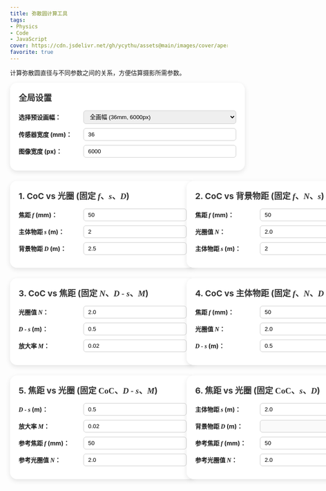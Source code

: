 ```yaml
---
title: 弥散圆计算工具
tags: 
- Physics
- Code
- JavaScript
cover: https://cdn.jsdelivr.net/gh/ycythu/assets@main/images/cover/aperture.jpg
favorite: true
---
```

计算弥散圆直径与不同参数之间的关系，方便估算摄影所需参数。
<!--more-->
<script src="https://cdn.plot.ly/plotly-latest.min.js"></script>
<style>
	/*body {
		font-family: Arial, sans-serif;
		background: #f0f2f5;
		margin: 0;
		padding: 20px;
	}*/
	
	.container {
		max-width: 1200px;
		margin: auto;
		/*padding-left: 10px;
		padding-right: 10px;*/
	}
	
	.myCard {
		background-color: #ffffff;
		border-radius: 16px;
		box-shadow: 0 4px 12px rgba(0, 0, 0, 0.1);
		padding: 20px;
		margin-bottom: 24px;
		width: 100%;
	}
	
	.myCard h2 {
		margin-top: 0;
		font-size: 1.2rem;
		color: #333;
	}
	
	.myCard h3 {
		font-size: 1rem;
		margin-top: 0.5em;
	}
	
	.form-group {
		margin-bottom: 10px;
		display: flex;
		align-items: center;
	}
	
	.form-group label {
		width: 150px;
		font-weight: bold;
	}
	
	.form-group input,
	.form-group select {
		flex: 1;
		padding: 6px 10px;
		border: 1px solid #ccc;
		border-radius: 6px;
	}
	
	/*button {
		margin-top: 10px;
		padding: 8px 16px;
		font-size: 1rem;
		background-color: #007bff;
		color: white;
		border: none;
		border-radius: 6px;
		cursor: pointer;
		width: auto;
	}
	
	button:hover {
		background-color: #0056b3;
	}*/
	
	.plot-container {
		margin: 10px auto 0;
		width: 90%;
		/*height: 300px;*/
	}
	
	.myCard-grid {
		display: grid;
		grid-template-columns: 1fr 1fr;
		column-gap: 20px;
	}

	var {
		font-family: Times New Roman;
		font-style: italic;
	}
	
	/* ====== 以下为移动端适配部分 ====== */
	@media (max-width: 768px) {
		/*body {
			padding: 10px;
		}
		.container {
			padding-left: 0;
			padding-right: 0;
		}*/
		.myCard {
			width: unset;
		}
		.myCard-grid {
			grid-template-columns: 1fr; /* 改成单列 */
			column-gap: 0;
		}
		.form-group {
			width: 80%;
			flex-direction: column;
			align-items: stretch;
		}
		.form-group label {
			width: 100%;
			margin-bottom: 6px;
		}
		.form-group input,
		.form-group select {
			width: 100%;
			flex: none;
		}
		/*button {
			width: 100%;
			font-size: 1.1rem;
			padding: 12px;
		}*/
		.plot-container {
			width: 100%;
			/*height: 250px;	高度适当缩小 */
		}
		.myCard h2 {
			font-size: 1.1rem;
		}
		.myCard h3 {
			font-size: 0.9rem;
		}
	}
</style>

<div class="container">
	<div class="myCard">
		<h2>全局设置</h2>
		<div class="form-group">
			<label>选择预设画幅：</label>
			<select id="preset" onchange="applyPreset()">
				<option value="full" selected>全画幅 (36mm, 6000px)</option>
				<option value="aps-c">APS-C (23.6mm, 4000px)</option>
				<option value="m43">M4/3 (17.3mm, 4608px)</option>
				<option value="custom" disabled>自定义</option>
			</select>
		</div>
		<div class="form-group">
			<label>传感器宽度 (mm)：</label>
			<input type="number" id="sensorWidth" value="36" onchange="updateSet()">
		</div>
		<div class="form-group">
			<label>图像宽度 (px)：</label>
			<input type="number" id="pixelWidth" value="6000" onchange="updateSet()">
		</div>
	</div>
	<div class="myCard-grid">
		<div class="myCard">
			<h2>1. CoC vs 光圈 (固定 <var>f</var>、<var>s</var>、<var>D</var>)</h2>
			<div class="form-group">
				<label>焦距 <var>f</var> (mm)：</label>
				<input type="number" id="f1" value="50" min="0" onchange="plotCard1()">
			</div>
			<div class="form-group">
				<label>主体物距 <var>s</var> (m)：</label>
				<input type="number" id="s1" value="2" min="0" onchange="plotCard1()">
			</div>
			<div class="form-group">
				<label>背景物距 <var>D</var> (m)：</label>
				<input type="number" id="D1" value="2.5" min="0" onchange="plotCard1()">
			</div>
			<!--<button onclick="plotCard1()">绘图</button>-->
			<div id="plot1" class="plot-container"></div>
		</div>
		<div class="myCard">
			<h2>2. CoC vs 背景物距 (固定 <var>f</var>、<var>N</var>、<var>s</var>)</h2>
			<div class="form-group">
				<label>焦距 <var>f</var> (mm)：</label>
				<input type="number" id="f2" value="50" min="0" onchange="plotCard2()">
			</div>
			<div class="form-group">
				<label>光圈值 <var>N</var>：</label>
				<input type="number" id="N2" value="2.0" min="0" onchange="plotCard2()">
			</div>
			<div class="form-group">
				<label>主体物距 <var>s</var> (m)：</label>
				<input type="number" id="s2" value="2" min="0" onchange="plotCard2()">
			</div>
			<!--<button onclick="plotCard2()">绘图</button>-->
			<div id="plot2" class="plot-container"></div>
		</div>
		<div class="myCard">
			<h2>3. CoC vs 焦距 (固定 <var>N</var>、<var>D - s</var>、<var>M</var>)</h2>
			<div class="form-group">
				<label>光圈值 <var>N</var>：</label>
				<input type="number" id="N3" value="2.0" min="0" onchange="plotCard3()">
			</div>
			<div class="form-group">
				<label> <var>D - s</var> (m)：</label>
				<input type="number" id="delta3" value="0.5" onchange="plotCard3()">
			</div>
			<div class="form-group">
				<label>放大率 <var>M</var>：</label>
				<input type="number" id="M3" value="0.02" min="0" step="0.001" onchange="plotCard3()">
			</div>
			<!--<button onclick="plotCard3()">绘图</button>-->
			<div id="plot3" class="plot-container"></div>
		</div>
		<div class="myCard">
			<h2>4. CoC vs 主体物距 (固定 <var>f</var>、<var>N</var>、<var>D - s</var>)</h2>
			<div class="form-group">
				<label>焦距 <var>f</var> (mm)：</label>
				<input type="number" id="f4" value="50" min="0" onchange="plotCard4()">
			</div>
			<div class="form-group">
				<label>光圈值 <var>N</var>：</label>
				<input type="number" id="N4" value="2.0" min="0" onchange="plotCard4()">
			</div>
			<div class="form-group">
				<label><var>D - s</var> (m)：</label>
				<input type="number" id="delta4" value="0.5" onchange="plotCard4()">
			</div>
			<!--<button onclick="plotCard4()">绘图</button>-->
			<div id="plot4" class="plot-container"></div>
		</div>
		<div class="myCard">
			<h2>5. 焦距 vs 光圈 (固定 <var style="font-style: normal;">CoC</var>、<var>D - s</var>、<var>M</var>)</h2>
			<div class="form-group">
				<label> <var>D - s</var> (m)：</label>
				<input type="number" id="delta5" value="0.5" onchange="plotCard5()">
			</div>
			<div class="form-group">
				<label>放大率 <var>M</var>：</label>
				<input type="number" id="M5" value="0.02" min="0" step="0.001" onchange="plotCard5()">
			</div>
			<div class="form-group">
				<label>参考焦距 <var>f</var> (mm)：</label>
				<input type="number" id="f5" value="50" min="0" step="1" onchange="plotCard5()">
			</div>
			<div class="form-group">
				<label>参考光圈值 <var>N</var>：</label>
				<input type="number" id="N5" value="2.0" min="0" onchange="plotCard5()">
			</div>
			<!--<button onclick="plotCard5()">绘图</button>-->
			<div id="plot5" class="plot-container"></div>
		</div>
		<div class="myCard">
			<h2>6. 焦距 vs 光圈 (固定 <var style="font-style: normal;">CoC</var>、<var>s</var>、<var>D</var>)</h2>
			<div class="form-group">
				<label>主体物距 <var>s</var> (m)：</label>
				<input type="number" id="s6" value="2.0" min="0" onchange="plotCard6()">
			</div>
			<div class="form-group">
				<label>背景物距 <var>D</var> (m)：</label>
				<input type="number" id="D6" value="" min="0" onchange="plotCard6()" disabled>
			</div>
			<div class="form-group">
				<label>参考焦距 <var>f</var> (mm)：</label>
				<input type="number" id="f6" value="50" min="0" onchange="plotCard6()">
			</div>
			<div class="form-group">
				<label>参考光圈值 <var>N</var>：</label>
				<input type="number" id="N6" value="2.0" min="0" onchange="plotCard6()">
			</div>
			<!--<button onclick="plotCard6()">绘图</button>-->
			<div id="plot6" class="plot-container"></div>
		</div>
	</div>
</div>
<script>
	update();

	function update() {
		plotCard1();
		plotCard2();
		plotCard3();
		plotCard4();
		plotCard5();
		plotCard6();
	}

	function updateSet() {
		document.getElementById("preset").options[3].selected = true;
		update();
	}

	function applyPreset() {
		const preset = document.getElementById("preset").value;
		const widthInput = document.getElementById("sensorWidth");
		const pxInput = document.getElementById("pixelWidth");
		if (preset === "full") {
			widthInput.value = 36;
			pxInput.value = 6000;
		} else if (preset === "aps-c") {
			widthInput.value = 23.6;
			pxInput.value = 4000;
		} else if (preset === "m43") {
			widthInput.value = 17.3;
			pxInput.value = 4608;
		}
		update();
	}

	function computeCoC(f, N, s, D) {
		// f: 焦距 (mm)
		// N: 光圈值
		// s: 主体物距 (mm)
		// D: 背景物距 (mm)
		const A = f / N;
		const v = (f * s) / (s - f);
		const vPrime = (f * D) / (D - f);
		const c = A * Math.abs(1 - v / vPrime);
		return c;
	}

	function plotDualAxis(x, y_px, y_mm, id, xLabel, title, {
			logX = false,
			logY = false,
			xTickVals = null,
			xTickText = null,
			xTickprefix = null,
			xTickformat = null
	} = {}) {
		const trace_px = {
			x: x,
			y: y_px,
			yaxis: "y1",
			line: { color: "red" },
			mode: "lines",
			hovertemplate: '%{y:.0f}<extra></extra>' // <extra></extra>去掉默认trace名
		};
		const trace_mm = {
			x: x,
			y: y_mm,
			yaxis: "y2",
			line: { color: "blue" },
			mode: "lines",
			hovertemplate: '%{y:.3f}<extra></extra>' // <extra></extra>去掉默认trace名
		};

		const layout = {
			title: { text: title, font: { size: 14 }, xref: 'paper', x: 0 },
			xaxis: {
				title: xLabel,
				type: logX ? "log" : "linear",
				automargin: true,
				ticks: 'outside',
				showline: true,
				mirror: true,
				showspikes: true,
				spikemode: 'toaxis',
				tickprefix: xTickprefix || undefined,
				tickformat: xTickformat || undefined,
				tickvals: xTickVals || undefined,
				ticktext: xTickText || undefined
			},
			yaxis: {
				title: "CoC (px)",
				type: logY ? "log" : "linear",
				titlefont: { color: "red" },
				tickfont: { color: "red" },
				showline: true,
				mirror: true,
				showspikes: true,
				spikemode: 'toaxis'
			},
			yaxis2: {
				title: "CoC (mm)",
				titlefont: { color: "blue" },
				tickfont: { color: "blue" },
				overlaying: "y",
				side: "right",
				showline: true,
				showspikes: true,
				spikemode: 'toaxis'
			},
			margin: { l: 50, r: 50, t: 30, b: 40 },
			showlegend: false,
			height: 300
		};

		const config = {
			modeBarButtonsToRemove: ['zoom2d', 'pan2d', 'select2d', 'lasso2d', 'zoomIn2d', 'zoomOut2d', 'autoScale2d','toggleSpikelines','hoverClosestCartesian','hoverCompareCartesian'],
        	displaylogo: false,
			responsive: true
		}

		Plotly.newPlot(id, [trace_px, trace_mm], layout, config);
	}

	function plotAxis(x, y, id, xLabel, title, {
			logX = false,
			logY = false,
			xTickVals = null,
			xTickText = null,
			yTickprefix = null,
			yTickformat = null
	} = {}) {
		const trace = {
			x: x,
			y: y,
			yaxis: "y1",
			line: { color: "red" },
			mode: "lines",
			hovertemplate: 'f/%{y:.1f}<extra></extra>' // <extra></extra>去掉默认trace名
		};

		const layout = {
			title: { text: title, font: { size: 14 }, xref: 'paper', x: 0 },
			xaxis: {
				title: xLabel,
				type: logX ? "log" : "linear",
				automargin: true,
				ticks: 'outside',
				showline: true,
				mirror: true,
				showspikes: true,
				spikemode: 'toaxis',
				tickvals: xTickVals || undefined,
				ticktext: xTickText || undefined
			},
			yaxis: {
				title: "光圈",
				type: logY ? "log" : "linear",
				titlefont: { color: "red" },
				tickfont: { color: "red" },
				showline: true,
				mirror: true,
				showspikes: true,
				spikemode: 'toaxis',
				tickprefix: yTickprefix || undefined,
				tickformat: yTickformat || undefined
			},
			margin: { l: 50, r: 50, t: 30, b: 40 },
			showlegend: false,
			height: 300
		};

		const config = {
			modeBarButtonsToRemove: ['zoom2d', 'pan2d', 'select2d', 'lasso2d', 'zoomIn2d', 'zoomOut2d', 'autoScale2d','toggleSpikelines','hoverClosestCartesian','hoverCompareCartesian'],
			displaylogo: false,
			responsive: true
		}

		Plotly.newPlot(id, [trace], layout, config);
	}

	function toPx(c_mm) {
		const sensorW = parseFloat(document.getElementById("sensorWidth").value);
		const pxW = parseFloat(document.getElementById("pixelWidth").value);
		return c_mm * pxW / sensorW;
	}

	function plotCard1() {
		const f = parseFloat(document.getElementById("f1").value);
		const s = parseFloat(document.getElementById("s1").value) * 1000;
		const D = parseFloat(document.getElementById("D1").value) * 1000;
		if (f <= 0 || s <= 0 || D <= 0 || s <= f || D <= f) {
			alert('Illegal!');
			return;
		}
		const N_list = [], c_list = [], cpx_list = [];
		for (let N = 0.95; N <= 18; N += 0.05) {
			const c = computeCoC(f, N, s, D);
			N_list.push(N);
			c_list.push(c);
			cpx_list.push(toPx(c));
		}
		plotDualAxis(N_list, cpx_list, c_list, "plot1", "光圈", "CoC vs 光圈", {
			logX: true,
			logY: true,
			xTickVals: [0.95, 1.4, 2, 2.8, 4, 5.6, 8, 11, 16],
			xTickText: ["f/0.95", "f/1.4", "f/2", "f/2.8", "f/4", "f/5.6", "f/8", "f/11", "f/16"],
			xTickprefix: 'f/',
			xTickformat: '.1f'
		});
	}

	function plotCard2() {
		const f = parseFloat(document.getElementById("f2").value);
		const N = parseFloat(document.getElementById("N2").value);
		const s = parseFloat(document.getElementById("s2").value) * 1000;
		if (f <= 0 || N <= 0 || s <= 0 || s <= f) {
			alert('Illegal!');
			return;
		}
		const D_list = [], c_list = [], cpx_list = [];
		for (let D = 0.5 * s; D < 0.75 * s; D += 0.01 * s) {
			if (D <= f) continue;
			const c = computeCoC(f, N, s, D);
			D_list.push(D / 1000);
			c_list.push(c);
			cpx_list.push(toPx(c));
		}
		for (let D = 0.75 * s; D < 1.3 * s; D += 0.005 * s) {
			if (D <= f) continue;
			const c = computeCoC(f, N, s, D);
			D_list.push(D / 1000);
			c_list.push(c);
			cpx_list.push(toPx(c));
		}
		for (let D = 1.3 * s; D <= 2 * s; D += 0.02 * s) {
			if (D <= f) continue;
			const c = computeCoC(f, N, s, D);
			D_list.push(D / 1000);
			c_list.push(c);
			cpx_list.push(toPx(c));
		}
		plotDualAxis(D_list, cpx_list, c_list, "plot2", "背景物距 (m)", "CoC vs D", {logY: true});
	}

	function plotCard3() {
		const N = parseFloat(document.getElementById("N3").value);
		const delta = parseFloat(document.getElementById("delta3").value) * 1000;
		const M = parseFloat(document.getElementById("M3").value);
		if (N <= 0 || M <= 0) {
			alert('Illegal!');
			return;
		}
		const k = (1 + M) / M;
		const f_list = [], c_list = [], cpx_list = [];
		for (let f = 16; f <= 800; f += 2) {
			const s = k * f;
			const D = s + delta;
			if (D <= f || D <= 0) continue;
			const c = computeCoC(f, N, s, D);
			f_list.push(f);
			c_list.push(c);
			cpx_list.push(toPx(c));
		}
		plotDualAxis(f_list, cpx_list, c_list, "plot3", "焦距 f (mm)", "CoC vs 焦距", {
			logX: true,
			logY: true,
			xTickVals: [16, 24, 35, 50, 70, 85, 105, 150, 200, 300, 400, 600, 800],
			xTickText: ["16", "24", "35", "50", "70", "85", "105", "150", "200", "300", "400", "600", "800"]
		});
	}

	function plotCard4() {
		const f = parseFloat(document.getElementById("f4").value);
		const N = parseFloat(document.getElementById("N4").value);
		const delta = parseFloat(document.getElementById("delta4").value) * 1000;
		if (f <= 0 || N <= 0) {
			alert('Illegal!');
			return;
		}
		const s_list = [], c_list = [], cpx_list = [];
		for (let s = f; s <= Math.max(400000, 4 * f); s += 50) {
			const D = s + delta;
			if (D <= f || D <= 0) continue;
			const c = computeCoC(f, N, s, D);
			s_list.push(s / 1000);
			c_list.push(c);
			cpx_list.push(toPx(c));
		}
		plotDualAxis(s_list, cpx_list, c_list, "plot4", "主体物距 s (m)", "CoC vs s", {
			logX: true,
			logY: true
		});
	}

	function plotCard5() {
		const f = parseFloat(document.getElementById("f5").value);
		const N = parseFloat(document.getElementById("N5").value);
		const M = parseFloat(document.getElementById("M5").value);
		const delta = parseFloat(document.getElementById("delta5").value) * 1000;
		if (f <= 0 || N <= 0 || M <= 0) {
			alert('Illegal!');
			return;
		}
		const k = (1 + M) / M;
		const bokeh = N * (k + delta / f);
		const f_list = [], N_list = [];
		for (let f = 16; f <= 800; f += 2) {
			f_list.push(f);
			const eqN = bokeh / (k + delta / f);
			N_list.push(eqN);
		}
		plotAxis(f_list, N_list, "plot5", "焦距 f (mm)", "焦距 vs 光圈", {
			logX: true,
			logY: true,
			xTickVals: [16, 24, 35, 50, 70, 85, 105, 150, 200, 300, 400, 600, 800],
			xTickText: ["16", "24", "35", "50", "70", "85", "105", "150", "200", "300", "400", "600", "800"],
			yTickprefix: 'f/',
			yTickformat: '.1f'
		});
	}

	function plotCard6() {
		const f = parseFloat(document.getElementById("f6").value);
		const N = parseFloat(document.getElementById("N6").value);
		const s = parseFloat(document.getElementById("s6").value) * 1000;
		if (f <= 0 || N <= 0 || s <= 0 || s <= f) {
			alert('Illegal!');
			return;
		}
		const bokeh = f ** 2 / (N * (s - f));
		const f_list = [], N_list = [];
		for (let f = 16; f <= 800; f += 2) {
			if (s <= f) continue;
			f_list.push(f);
			const eqN = f ** 2 / (bokeh * (s - f));
			N_list.push(eqN);
		}
		plotAxis(f_list, N_list, "plot6", "焦距 f (mm)", "焦距 vs 光圈", {
			logX: true,
			logY: true,
			xTickVals: [16, 24, 35, 50, 70, 85, 105, 150, 200, 300, 400, 600, 800],
			xTickText: ["16", "24", "35", "50", "70", "85", "105", "150", "200", "300", "400", "600", "800"],
			yTickprefix: 'f/',
			yTickformat: '.1f'
		});
	}
</script>